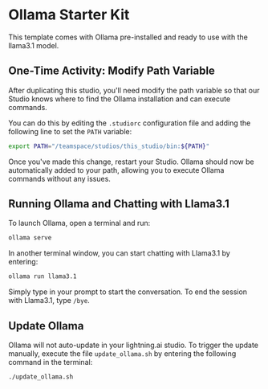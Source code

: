 # Ollama Starter Kit

This template comes with Ollama pre-installed and ready to use with the llama3.1 model.

## One-Time Activity: Modify Path Variable

After duplicating this studio, you'll need modify the path variable so that our Studio knows where to find the Ollama installation and can execute commands. 

You can do this by editing the `.studiorc` configuration file and adding the following line to set the `PATH` variable:

```bash
export PATH="/teamspace/studios/this_studio/bin:${PATH}"
```

Once you've made this change, restart your Studio. Ollama should now be automatically added to your path, allowing you to execute Ollama commands without any issues.

## Running Ollama and Chatting with Llama3.1

To launch Ollama, open a terminal and run:

```bash
ollama serve
```

In another terminal window, you can start chatting with Llama3.1 by entering:

```bash
ollama run llama3.1
```

Simply type in your prompt to start the conversation. To end the session with Llama3.1, type `/bye`. 

## Update Ollama

Ollama will not auto-update in your lightning.ai studio. To trigger the update manually, execute the file `update_ollama.sh` by entering the following command in the terminal:

```bash
./update_ollama.sh
```
